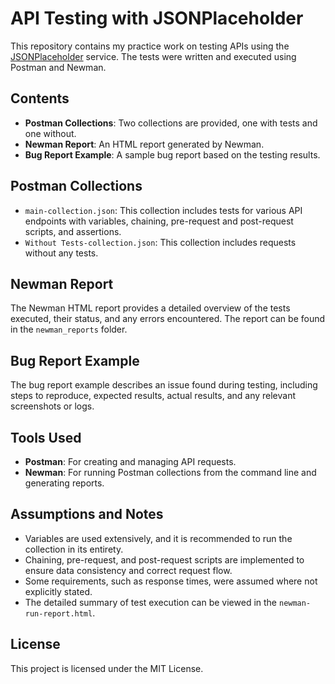 # API Testing with JSONPlaceholder

This repository contains my practice work on testing APIs using the [JSONPlaceholder](https://jsonplaceholder.typicode.com/) service. The tests were written and executed using Postman and Newman.

## Contents

- **Postman Collections**: Two collections are provided, one with tests and one without.
- **Newman Report**: An HTML report generated by Newman.
- **Bug Report Example**: A sample bug report based on the testing results.

## Postman Collections

- `main-collection.json`: This collection includes tests for various API endpoints with variables, chaining, pre-request and post-request scripts, and assertions.
- `Without Tests-collection.json`: This collection includes requests without any tests.

## Newman Report

The Newman HTML report provides a detailed overview of the tests executed, their status, and any errors encountered. The report can be found in the `newman_reports` folder.

## Bug Report Example

The bug report example describes an issue found during testing, including steps to reproduce, expected results, actual results, and any relevant screenshots or logs.

## Tools Used

- **Postman**: For creating and managing API requests.
- **Newman**: For running Postman collections from the command line and generating reports.

## Assumptions and Notes

- Variables are used extensively, and it is recommended to run the collection in its entirety.
- Chaining, pre-request, and post-request scripts are implemented to ensure data consistency and correct request flow.
- Some requirements, such as response times, were assumed where not explicitly stated.
- The detailed summary of test execution can be viewed in the `newman-run-report.html`.

## License

This project is licensed under the MIT License.
